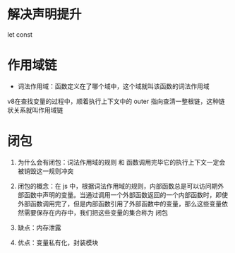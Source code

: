 # 解决声明提升
let
const

# 作用域链
- 词法作用域：函数定义在了哪个域中，这个域就叫该函数的词法作用域

v8在查找变量的过程中，顺着执行上下文中的 outer 指向查清一整根链，这种链状关系就叫作用域链

# 闭包
1. 为什么会有闭包：词法作用域的规则 和 函数调用完毕它的执行上下文一定会被销毁这一规则冲突

2. 闭包的概念：在 js 中，根据词法作用域的规则，内部函数总是可以访问期外部函数中声明的变量。当通过调用一个外部函数返回的一个内部函数时，即使外部函数调用完了，但是内部函数引用了外部函数中的变量，那么这些变量依然需要保存在内存中，我们把这些变量的集合称为 闭包

3. 缺点：内存泄露

4. 优点：变量私有化，封装模块